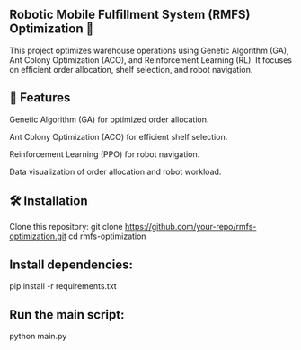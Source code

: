 ## Robotic Mobile Fulfillment System (RMFS) Optimization 🚀
This project optimizes warehouse operations using Genetic Algorithm (GA), Ant Colony Optimization (ACO), and Reinforcement Learning (RL). It focuses on efficient order allocation, shelf selection, and robot navigation.

## 📌 Features
Genetic Algorithm (GA) for optimized order allocation.

Ant Colony Optimization (ACO) for efficient shelf selection.

Reinforcement Learning (PPO) for robot navigation.

Data visualization of order allocation and robot workload.

## 🛠 Installation
Clone this repository:
git clone https://github.com/your-repo/rmfs-optimization.git
cd rmfs-optimization

## Install dependencies:
pip install -r requirements.txt
## Run the main script:
python main.py
